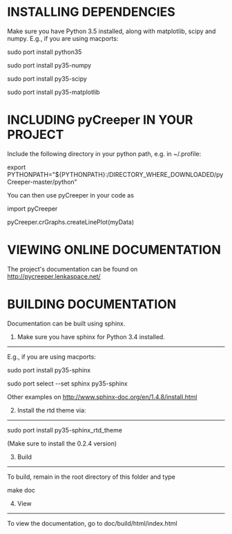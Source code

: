
INSTALLING DEPENDENCIES
======================================


Make sure you have Python 3.5 installed, along with matplotlib, scipy and numpy. E.g., if you are using macports:


sudo port install python35

sudo port install py35-numpy

sudo port install py35-scipy

sudo port install py35-matplotlib


INCLUDING pyCreeper IN YOUR PROJECT
======================================

Include the following directory in your python path, e.g. in ~/.profile:

export PYTHONPATH="${PYTHONPATH}:/DIRECTORY_WHERE_DOWNLOADED/pyCreeper-master/python"


You can then use pyCreeper in your code as

import pyCreeper

pyCreeper.crGraphs.createLinePlot(myData)


VIEWING ONLINE DOCUMENTATION
======================================

The project's documentation can be found on
http://pycreeper.lenkaspace.net/




BUILDING DOCUMENTATION
======================================

Documentation can be built using sphinx.

1. Make sure you have sphinx for Python 3.4 installed.
------------------------------------------------------

E.g., if you are using macports:

sudo port install py35-sphinx

sudo port select --set sphinx py35-sphinx



Other examples on http://www.sphinx-doc.org/en/1.4.8/install.html


2. Install the rtd theme via:
------------------------------------------------------

sudo port install py35-sphinx_rtd_theme


(Make sure to install the 0.2.4 version)


3. Build
------------------------------------------------------

To build, remain in the root directory of this folder and type

make doc


4. View
------------------------------------------------------
To view the documentation, go to doc/build/html/index.html